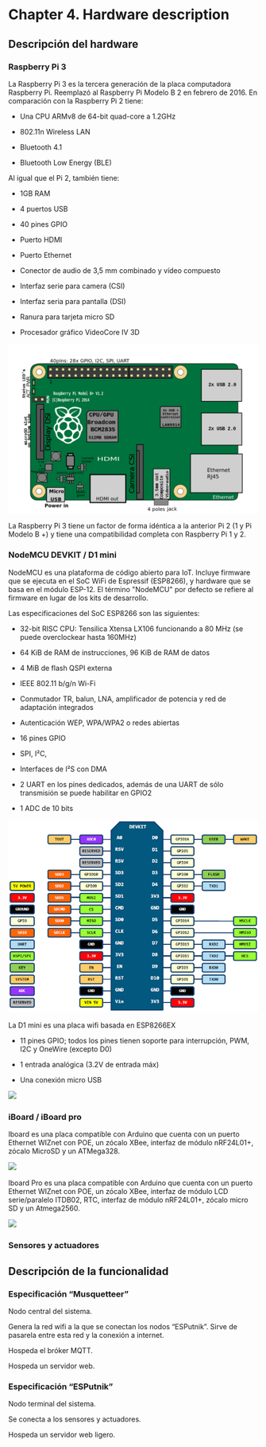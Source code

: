 # Chapter 4. Hardware description

## Descripción del hardware

### Raspberry Pi 3

La Raspberry Pi 3 es la tercera generación de la placa computadora Raspberry Pi. Reemplazó al Raspberry Pi Modelo B 2 en febrero de 2016. En comparación con la Raspberry Pi 2 tiene:

-   Una CPU ARMv8 de 64-bit quad-core a 1.2GHz

-   802.11n Wireless LAN

-   Bluetooth 4.1

-   Bluetooth Low Energy (BLE)

Al igual que el Pi 2, también tiene:

-   1GB RAM

-   4 puertos USB

-   40 pines GPIO

-   Puerto HDMI

-   Puerto Ethernet

-   Conector de audio de 3,5 mm combinado y vídeo compuesto

-   Interfaz serie para camera (CSI)

-   Interfaz seria para pantalla (DSI)

-   Ranura para tarjeta micro SD

-   Procesador gráfico VideoCore IV 3D

![](media/raspberrypi.png)

La Raspberry Pi 3 tiene un factor de forma idéntica a la anterior Pi 2 (1 y Pi Modelo B +) y tiene una compatibilidad completa con Raspberry Pi 1 y 2.

### NodeMCU DEVKIT / D1 mini

NodeMCU es una plataforma de código abierto para IoT. Incluye firmware que se ejecuta en el SoC WiFi de Espressif (ESP8266), y hardware que se basa en el módulo ESP-12. El término "NodeMCU" por defecto se refiere al firmware en lugar de los kits de desarrollo.

Las especificaciones del SoC ESP8266 son las siguientes:

-   32-bit RISC CPU: Tensilica Xtensa LX106 funcionando a 80 MHz (se puede overclockear hasta 160MHz)

-   64 KiB de RAM de instrucciones, 96 KiB de RAM de datos

-   4 MiB de flash QSPI externa

-   IEEE 802.11 b/g/n Wi-Fi

-   Conmutador TR, balun, LNA, amplificador de potencia y red de adaptación integrados

-   Autenticación WEP, WPA/WPA2 o redes abiertas

-   16 pines GPIO

-   SPI, I²C,

-   Interfaces de I²S con DMA

-   2 UART en los pines dedicados, además de una UART de sólo transmisión se puede habilitar en GPIO2

-   1 ADC de 10 bits

![](media/nodemcu.png)

La D1 mini es una placa wifi basada en ESP8266EX

-   11 pines GPIO; todos los pines tienen soporte para interrupción, PWM, I2C y OneWire (excepto D0)

-   1 entrada analógica (3.2V de entrada máx)

-   Una conexión micro USB

![](media/d1mini.jpeg)

### iBoard / iBoard pro

Iboard es una placa compatible con Arduino que cuenta con un puerto Ethernet WIZnet con POE, un zócalo XBee, interfaz de módulo nRF24L01+, zócalo MicroSD y un ATMega328.

![](media/iboard.jpeg)

Iboard Pro es una placa compatible con Arduino que cuenta con un puerto Ethernet WIZnet con POE, un zócalo XBee, interfaz de módulo LCD serie/paralelo ITDB02, RTC, interfaz de módulo nRF24L01+, zócalo micro SD y un Atmega2560.

![](media/iboard_pro.jpeg)

### Sensores y actuadores

## Descripción de la funcionalidad

### Especificación “Musquetteer”

Nodo central del sistema.

Genera la red wifi a la que se conectan los nodos “ESPutnik”. Sirve de pasarela entre esta red y la conexión a internet.

Hospeda el bróker MQTT.

Hospeda un servidor web.

### Especificación “ESPutnik”

Nodo terminal del sistema.

Se conecta a los sensores y actuadores.

Hospeda un servidor web ligero.
